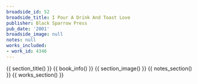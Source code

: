```yaml
---
broadside_id: 52
broadside_title: I Pour A Drink And Toast Love
publisher: Black Sparrow Press
pub_date: '2001'
broadside_image: null
notes: null
works_included:
- work_id: 4346
---
```


{{ section_title() }}
{{ book_info() }}
{{ section_image() }}
{{ notes_section() }}
{{ works_section() }}

